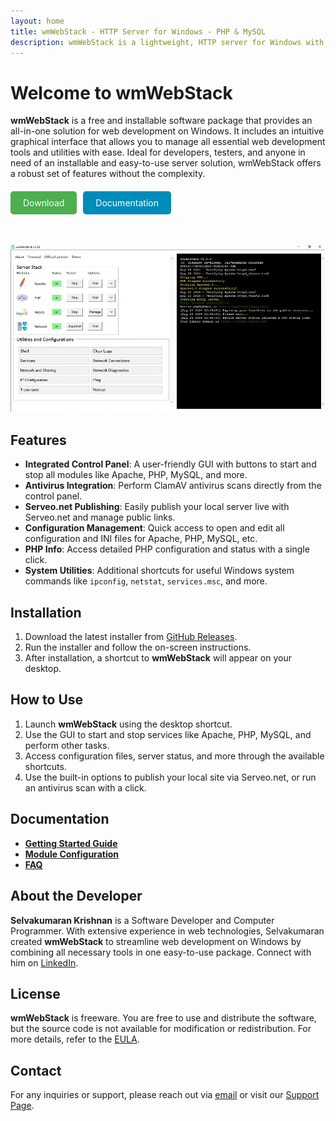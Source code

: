 ```yaml
---
layout: home
title: wmWebStack - HTTP Server for Windows - PHP & MySQL
description: wmWebStack is a lightweight, HTTP server for Windows with PHP & MySQL. Open-source, no installation required. Easy setup for developers.
---
```

# Welcome to wmWebStack

**wmWebStack** is a free and installable software package that provides an all-in-one solution for web development on Windows. It includes an intuitive graphical interface that allows you to manage all essential web development tools and utilities with ease. Ideal for developers, testers, and anyone in need of an installable and easy-to-use server solution, wmWebStack offers a robust set of features without the complexity.

<div style="display: flex; gap: 10px; margin-top: 20px;">
  <a href="https://github.com/wikimint/wmWebStack/releases/latest" target="_blank" style="background-color: #4CAF50; color: white; padding: 10px 20px; text-align: center; text-decoration: none; display: inline-block; border-radius: 5px;">Download</a>
  <a href="#documentation" style="background-color: #008CBA; color: white; padding: 10px 20px; text-align: center; text-decoration: none; display: inline-block; border-radius: 5px;">Documentation</a>
</div>

<br/><br/>
![wmWebStack - a lightweight server stack for localhost with Apache, PHP and MySQL](assets/images/localhost-server-stack-apache-php-mysql.webp)

## Features

- **Integrated Control Panel**: A user-friendly GUI with buttons to start and stop all modules like Apache, PHP, MySQL, and more.
- **Antivirus Integration**: Perform ClamAV antivirus scans directly from the control panel.
- **Serveo.net Publishing**: Easily publish your local server live with Serveo.net and manage public links.
- **Configuration Management**: Quick access to open and edit all configuration and INI files for Apache, PHP, MySQL, etc.
- **PHP Info**: Access detailed PHP configuration and status with a single click.
- **System Utilities**: Additional shortcuts for useful Windows system commands like `ipconfig`, `netstat`, `services.msc`, and more.

## Installation

1. Download the latest installer from [GitHub Releases](https://github.com/wikimint/wmWebStack/releases).
2. Run the installer and follow the on-screen instructions.
3. After installation, a shortcut to **wmWebStack** will appear on your desktop.

## How to Use

1. Launch **wmWebStack** using the desktop shortcut.
2. Use the GUI to start and stop services like Apache, PHP, MySQL, and perform other tasks.
3. Access configuration files, server status, and more through the available shortcuts.
4. Use the built-in options to publish your local site via Serveo.net, or run an antivirus scan with a click.

<a name="#documentation"></a>
## Documentation

- **[Getting Started Guide](https://webstack.wikimint.com/docs/getting-started)**
- **[Module Configuration](https://webstack.wikimint.com/docs/configuration)**
- **[FAQ](https://webstack.wikimint.com/docs/faq)**

## About the Developer

**Selvakumaran Krishnan** is a Software Developer and Computer Programmer. With extensive experience in web technologies, Selvakumaran created **wmWebStack** to streamline web development on Windows by combining all necessary tools in one easy-to-use package. Connect with him on [LinkedIn](https://www.linkedin.com/in/selvakumaran-krishnan).

## License

**wmWebStack** is freeware. You are free to use and distribute the software, but the source code is not available for modification or redistribution. For more details, refer to the [EULA](https://webstack.wikimint.com/eula).

## Contact

For any inquiries or support, please reach out via [email](mailto:support@wikimint.com) or visit our [Support Page](https://developer.wikimint.com/p/contact.html).
